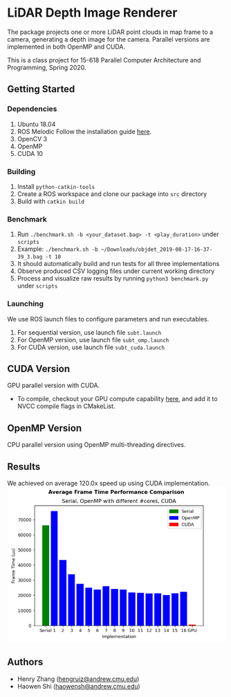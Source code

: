# LiDAR Depth Image Renderer

The package projects one or more LiDAR point clouds in map frame to a camera,
generating a depth image for the camera. Parallel versions are implemented in
both OpenMP and CUDA.

This is a class project for 15-618 Parallel Computer Architecture and
Programming, Spring 2020.

## Getting Started

### Dependencies

1. Ubuntu 18.04
1. ROS Melodic
   Follow the installation guide [here](http://wiki.ros.org/melodic/Installation).
1. OpenCV 3
1. OpenMP
1. CUDA 10

### Building

1. Install `python-catkin-tools`
1. Create a ROS workspace and clone our package into `src` directory
1. Build with `catkin build`

### Benchmark
1. Run `./benchmark.sh -b <your_dataset.bag> -t <play_duration>` under `scripts`
1. Example: `./benchmark.sh -b ~/Downloads/objdet_2019-08-17-16-37-39_3.bag -t 10`
1. It should automatically build and run tests for all three implementations
1. Observe produced CSV logging files under current working directory
1. Process and visualize raw results by running `python3 benchmark.py` under `scripts`

### Launching

We use ROS launch files to configure parameters and run executables.

1. For sequential version, use launch file `subt.launch`
1. For OpenMP version, use launch file `subt_omp.launch`
1. For CUDA version, use launch file `subt_cuda.launch`

## CUDA Version

GPU parallel version with CUDA.

- To compile, checkout your GPU compute capability [here](https://developer.nvidia.com/cuda-gpus#compute),
  and add it to NVCC compile flags in CMakeList.

## OpenMP Version

CPU parallel version using OpenMP multi-threading directives.

## Results
We achieved on average 120.0x speed up using CUDA implementation.
![speed-up-comparison](https://github.com/HenryZh47/lidar-depth-image-renderer/blob/master/scripts/results/impl_ftime_comparison.png)

## Authors

- Henry Zhang (hengruiz@andrew.cmu.edu)
- Haowen Shi (haowensh@andrew.cmu.edu)
